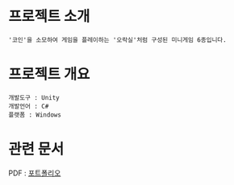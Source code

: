 # 프로젝트 소개
	'코인'을 소모하여 게임을 플레이하는 '오락실'처럼 구성된 미니게임 6종입니다.
	
	
# 프로젝트 개요
	개발도구 : Unity
	개발언어 : C#
	플랫폼 : Windows


# 관련 문서
PDF : [포트폴리오](https://drive.google.com/file/d/1tt3U4hZ9cZNwjjWcKZFLecLymTA52gwY/view?usp=sharing)
